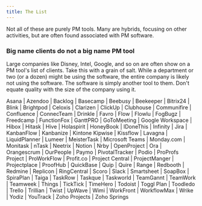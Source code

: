 ```yaml
---
title: The List 
---
```

Not all of these are purely PM tools. Many are hybrids, focusing on other activities, but are often found associated with PM software.

### Big name clients do not a big name PM tool

Large companies like Disney, Intel, Google, and so on are often show on a PM tool's list of clients. Take this with a grain of salt. While a department or two (or a dozen) might be using the software, the entire company is likely not using the software. The software is simply another tool to them. Don't equate quality with the size of the company using it.


Asana |
Azendoo |
Backlog |
Basecamp |
Beebusy |
Beekeeper |
Bitrix24 |
Blink |
Brightpod |
Celoxis |
Clarizen |
ClickUp |
Clubhouse |
Communifire |
Confluence |
ConnecTeam |
Drinkle |
Favro |
Flow |
Flowlu |
FogBugz |
Freedcamp |
FunctionFox |
GanttPRO |
GoToMeeting |
Google Workspace |
Hibox |
Hitask |
Hive |
Holaspirit |
HoneyBook |
IDoneThis |
Infinity |
Jira |
KanbanFlow |
Kanbanize |
Kintone
Kipwise |
Kissflow |
Lavagna |
LiquidPlanner |
Lumeer |
MeisterTask |
Microsoft Teams |
Monday.com |
Monitask |
nTask |
Neetrix |
Notion |
Nrby |
OpenProject |
Ora |
Orangescrum |
OurPeople |
Paymo |
PivotalTracker |
Podio |
ProProfs Project |
ProWorkFlow |
Profit.co |
Project Central |
ProjectManger |
Projectplace |
ProofHub |
QuickBase |
Quip |
Quire |
Range |
Redbooth |
Redmine |
Replicon |
RingCentral |
Scoro |
Slack |
Smartsheet |
SoapBox |
SpiraPlan |
Taiga |
TaskRow |
Taskque |
Taskworld |
TeamGannt |
TeamWork |
Teamweek |
Things |
TickTick |
TimeHero |
Todoist |
Toggl Plan |
Toodledo |
Trello |
Trillian |
Twist |
UpWave |
Wimi |
WorkFront |
WorkflowMax |
Wrike |
Yodiz |
YouTrack |
Zoho Projects |
Zoho Springs